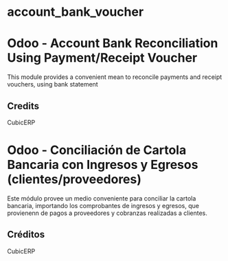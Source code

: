 # account_bank_voucher

Odoo - Account Bank Reconciliation Using Payment/Receipt Voucher
================================================================

This module provides a convenient mean to reconcile payments and receipt vouchers, using bank statement

## Credits
<p>
CubicERP
</p>

 
Odoo - Conciliación de Cartola Bancaria con Ingresos y Egresos (clientes/proveedores)
=====================================================================================

Este módulo provee un medio conveniente para conciliar la cartola bancaria, importando los comprobantes de ingresos y egresos, que provienenn de pagos a proveedores y cobranzas realizadas a clientes.

## Créditos
<p>
CubicERP
</p>
